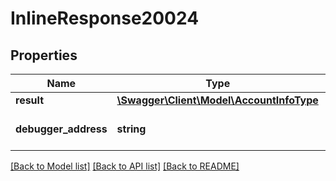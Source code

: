 # InlineResponse20024

## Properties
Name | Type | Description | Notes
------------ | ------------- | ------------- | -------------
**result** | [**\Swagger\Client\Model\AccountInfoType**](AccountInfoType.md) |  | [optional] 
**debugger_address** | **string** | Description in progress... | [optional] 

[[Back to Model list]](../README.md#documentation-for-models) [[Back to API list]](../README.md#documentation-for-api-endpoints) [[Back to README]](../README.md)


